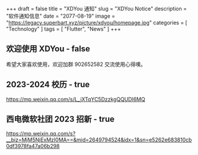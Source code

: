 +++
draft = false
title = "XDYou 通知"
slug = "XDYou Notice"
description = "软件通知信息"
date = "2077-08-19"
image = "https://legacy.superbart.xyz/picture/xdyou/homepage.jpg"
categories = [
    "Technology"
]
tags = [
    "Flutter",
    "News"
]
+++

## 欢迎使用 XDYou - false
希望大家喜欢使用，欢迎加群 902652582 交流使用心得噢。

## 2023-2024 校历 - true
https://mp.weixin.qq.com/s/L_jXTqYC5DzzkgQQUDI6MQ

## 西电微软社团 2023 招新 - true
https://mp.weixin.qq.com/s?__biz=MjM5NjExMzI0MA==&mid=2649794524&idx=1&sn=e5262e683810cb0df3978fa47a06b298

